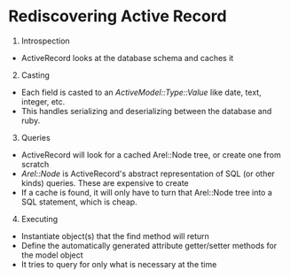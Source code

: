 # Rediscovering Active Record
1. Introspection
  - ActiveRecord looks at the database schema and caches it
2. Casting
  - Each field is casted to an *ActiveModel::Type::Value* like date, text, integer, etc.
  - This handles serializing and deserializing between the database and ruby.
3. Queries
  - ActiveRecord will look for a cached Arel::Node tree, or create one from scratch
  - *Arel::Node* is ActiveRecord's abstract representation of SQL (or other kinds) queries. These are expensive to create
  - If a cache is found, it will only have to turn that Arel::Node tree into a SQL statement, which is cheap.
4. Executing
  - Instantiate object(s) that the find method will return
  - Define the automatically generated attribute getter/setter methods for the model object
  - It tries to query for only what is necessary at the time
